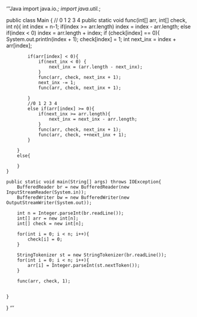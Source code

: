‘’’Java
import java.io.*;
import java.util.*;

public class Main {
// 0 1 2 3 4
    public static void func(int[] arr, int[] check, int n){
        int index = n-1;
        if(index >= arr.length) index = index - arr.length;
        else if(index < 0) index = arr.length + index;
        if (check[index] == 0){
            System.out.println(index + 1);
            check[index] = 1;
            int next_inx = index + arr[index];

            if(arr[index] < 0){
                if(next_inx < 0) {
                    next_inx = (arr.length - next_inx);
                }
                func(arr, check, next_inx + 1);
                next_inx -= 1;
                func(arr, check, next_inx + 1);

            }
            //0 1 2 3 4
            else if(arr[index] >= 0){
                if(next_inx >= arr.length){
                    next_inx = next_inx - arr.length;
                }
                func(arr, check, next_inx + 1);
                func(arr, check, ++next_inx + 1);
            }

        }
        else{

        }
    }

    public static void main(String[] args) throws IOException{
        BufferedReader br = new BufferedReader(new InputStreamReader(System.in));
        BufferedWriter bw = new BufferedWriter(new OutputStreamWriter(System.out));

        int n = Integer.parseInt(br.readLine());
        int[] arr = new int[n];
        int[] check = new int[n];

        for(int i = 0; i < n; i++){
            check[i] = 0;
        }

        StringTokenizer st = new StringTokenizer(br.readLine());
        for(int i = 0; i < n; i++){
            arr[i] = Integer.parseInt(st.nextToken());
        }

        func(arr, check, 1);


    }
}
‘’’
